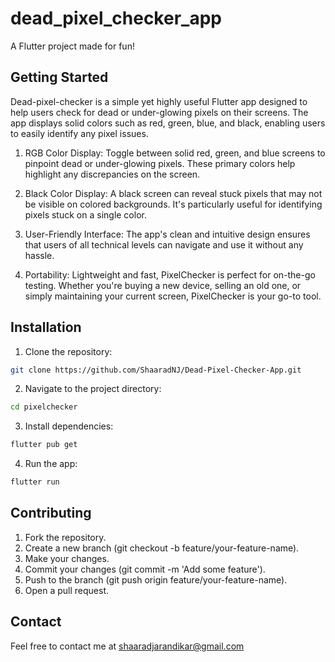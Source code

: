 # dead_pixel_checker_app

A Flutter project made for fun!

## Getting Started

Dead-pixel-checker is a simple yet highly useful Flutter app designed to help users check for dead or under-glowing pixels on their screens. The app displays solid colors such as red, green, blue, and black, enabling users to easily identify any pixel issues.

1) RGB Color Display: Toggle between solid red, green, and blue screens to pinpoint dead or under-glowing pixels. These primary colors help highlight any discrepancies on the screen.

2) Black Color Display: A black screen can reveal stuck pixels that may not be visible on colored backgrounds. It's particularly useful for identifying pixels stuck on a single color.

3) User-Friendly Interface: The app's clean and intuitive design ensures that users of all technical levels can navigate and use it without any hassle.

4) Portability: Lightweight and fast, PixelChecker is perfect for on-the-go testing. Whether you're buying a new device, selling an old one, or simply maintaining your current screen, PixelChecker is your go-to tool.


## Installation

1) Clone the repository:
```sh
git clone https://github.com/ShaaradNJ/Dead-Pixel-Checker-App.git
```

2) Navigate to the project directory:
```sh
cd pixelchecker
```

3) Install dependencies:
```sh
flutter pub get
```
4) Run the app:
```sh
flutter run
```
## Contributing

1) Fork the repository.
2) Create a new branch (git checkout -b feature/your-feature-name).
3) Make your changes.
4) Commit your changes (git commit -m 'Add some feature').
5) Push to the branch (git push origin feature/your-feature-name).
6) Open a pull request.

## Contact

Feel free to contact me at shaaradjarandikar@gmail.com



